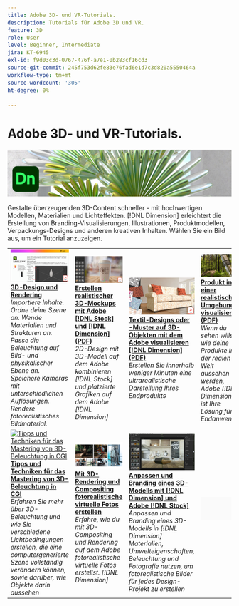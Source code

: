 ```yaml
---
title: Adobe 3D- und VR-Tutorials.
description: Tutorials für Adobe 3D und VR.
feature: 3D
role: User
level: Beginner, Intermediate
jira: KT-6945
exl-id: f9d03c3d-0767-476f-a7e1-0b283cf16cd3
source-git-commit: 245f753d62fe83e76fad6e1d7c3d820a5550464a
workflow-type: tm+mt
source-wordcount: '305'
ht-degree: 0%

---
```


# Adobe 3D- und VR-Tutorials.

![Creative Cloud Hero Image](../assets/Dimenio.jpg)

Gestalte überzeugenden 3D-Content schneller - mit hochwertigen Modellen, Materialien und Lichteffekten. [!DNL Dimension] erleichtert die Erstellung von Branding-Visualisierungen, Illustrationen, Produktmodellen, Verpackungs-Designs und anderen kreativen Inhalten. Wählen Sie ein Bild aus, um ein Tutorial anzuzeigen.

<table>
<tr>
 <td>
   <a href="substance-3d-stager.md">
      <img alt="3D-Design und Rendering" src="assets/Substance3DStager.png" />
   </a>
    <div>
   <a href="substance-3d-stager.md"><strong>3D-Design und Rendering</strong></a>
    </div>
    <em>Importiere Inhalte. Ordne deine Szene an. Wende Materialien und Strukturen an. Passe die Beleuchtung auf Bild- und physikalischer Ebene an. Speichere Kameras mit unterschiedlichen Auflösungen. Rendere fotorealistisches Bildmaterial.</em>
    <br>
  </td>
  <td>
   <a href="assets/CreateRealistic3DMockupswithAdobeStockandDimension.pdf">
      <img alt="Erstellen realistischer 3D-Mockups mit Adobe [!DNL Stock] und [!DNL Dimension]" src="assets/CreateRealistic3DMockupswithAdobeStockandDimension.jpg" />
   </a>
    <div>
   <a href="assets/CreateRealistic3DMockupswithAdobeStockandDimension.pdf"><strong>Erstellen realistischer 3D-Mockups mit Adobe [!DNL Stock] und [!DNL Dimension] (PDF)</strong></a>
    </div>
    <em>2D-Design mit 3D-Modell auf dem Adobe kombinieren [!DNL Stock] und platzierte Grafiken auf dem Adobe [!DNL Dimension]</em>
    <br>
  </td>
  <td>
   <a href="assets/VisualizeTextileDesignsorPatternson3DObjectswithAdobeDimension.pdf">
      <img alt="Textil-Designs oder -Muster auf 3D-Objekten mit dem Adobe visualisieren [!DNL Dimension]" src="assets/VisualizeTextileDesignsorPatternson3DObjectswithAdobeDimension.jpg" />
   </a>
    <div>
   <a href="assets/VisualizeTextileDesignsorPatternson3DObjectswithAdobeDimension.pdf"><strong>Textil-Designs oder -Muster auf 3D-Objekten mit dem Adobe visualisieren [!DNL Dimension] (PDF)</strong></a>
    </div>
    <em>Erstellen Sie innerhalb weniger Minuten eine ultrarealistische Darstellung Ihres Endprodukts</em>
    <br>
  </td>
  <td>
   <a href="../cce/assets/VisualizeyourProductinaRealisticEnvironment.pdf">
      <img alt="Produkt in einer realistischen Umgebung visualisieren" src="assets/VisualizeyourProductinaRealisticEnvironment.jpg" />
   </a>
    <div>
   <a href="../cce/assets/VisualizeyourProductinaRealisticEnvironment.pdf"><strong>Produkt in einer realistischen Umgebung visualisieren (PDF)</strong></a>
    </div>
    <em>Wenn du sehen willst, wie deine Produkte in der realen Welt aussehen werden, Adobe [!DNL Dimension] ist Ihre Lösung für Endanwender</em>
    <br>
  </td>
</tr>
<tr>
  <td>
   <a href="mastering3dlighting.md">
      <img alt="Tipps und Techniken für das Mastering von 3D-Beleuchtung in CGI" src="assets/Mastering3dlighting_1.gif" />
   </a>
    <div>
   <a href="mastering3dlighting.md"><strong>Tipps und Techniken für das Mastering von 3D-Beleuchtung in CGI</strong></a>
    </div>
    <em>Erfahren Sie mehr über 3D-Beleuchtung und wie Sie verschiedene Lichtbedingungen erstellen, die eine computergenerierte Szene vollständig verändern können, sowie darüber, wie Objekte darin aussehen</em>
    <br>
  </td>
  <td>
   <a href="photorealistic.md">
      <img alt="Mit 3D-Rendering und Compositing fotorealistische virtuelle Fotos erstellen" src="assets/Photorealistic_TOC.png" />
   </a>
    <div>
   <a href="photorealistic.md"><strong>Mit 3D-Rendering und Compositing fotorealistische virtuelle Fotos erstellen</strong></a>
    </div>
    <em>Erfahre, wie du mit 3D-Compositing und Rendering auf dem Adobe fotorealistische virtuelle Fotos erstellst. [!DNL Dimension]</em>
    <br>
  </td>
  <td>
   <a href="3ddimensionstock.md">
      <img alt="Anpassen und Branding eines 3D-Modells mit [!DNL Dimension] und Adobe [!DNL Stock]" src="assets/3ddimensionstock.jpg" />
   </a>
    <div>
   <a href="3ddimensionstock.md"><strong>Anpassen und Branding eines 3D-Modells mit [!DNL Dimension] und Adobe [!DNL Stock]</strong></a>
    </div>
    <em>Anpassen und Branding eines 3D-Modells in [!DNL Dimension] Materialien, Umwelteigenschaften, Beleuchtung und Fotografie nutzen, um fotorealistische Bilder für jedes Design-Projekt zu erstellen</em>
    <br>
  </td>
  <td>
    <img alt="Spacer" src="../assets/Gray_thumbnail.png" />
    <div>
    <br>
  </td>
</tr>
</table>